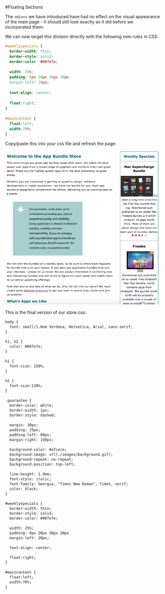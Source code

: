 #Floating Sections

The `<div>s` we have introduced have had no effect on the visual appearance of the main page - it should still look exactly as it did before we incorporated them:

We can now target this division directly with the following new rules in CSS:

~~~css
#weeklyspecials {
  border-width: thin;
  border-style: solid;
  border-color: #007e7e;

  width: 25%;
  padding: 0px 20px 30px 10px
  margin-left: 20px;

  text-align: center;

  float:right;
}

#maincontent {
  float:left;
  width:70%;
}
~~~

Copy/paste this into your css file and refresh the page:

![](img/32.png)

This is the final version of our store.css:

~~~
body {
  font: small/1.6em Verdana, Helvetica, Arial, sans-serif;
}

h1, h2 {
  color: #007e7e;
}

h1 {
  font-size: 150%;
}

h2 {
  font-size:130%;
}

.guarantee {
  border-color: white;
  border-width: 1px;
  border-style: dashed;

  margin: 30px;
  padding: 25px;
  padding-left: 80px;
  margin-right: 150px;

  background-color: #a7cece;
  background-image: url(./images/background.gif);
  background-repeat: no-repeat;
  background-position: top-left;

  line-height: 1.9em;
  font-style: italic;
  font-family: Georgia, "Times New Roman", Times, serif;
  color: black;
}

#weeklyspecials {
  border-width: thin;
  border-style: solid;
  border-color: #007e7e;

  width: 25%;
  padding: 0px 20px 30px 10px
  margin-left: 20px;

  text-align: center;

  float:right;
}

#maincontent {
  float:left;
  width:70%;
}
~~~

